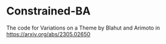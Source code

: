 # Constrained-BA

The code for Variations on a Theme by Blahut and Arimoto in https://arxiv.org/abs/2305.02650

